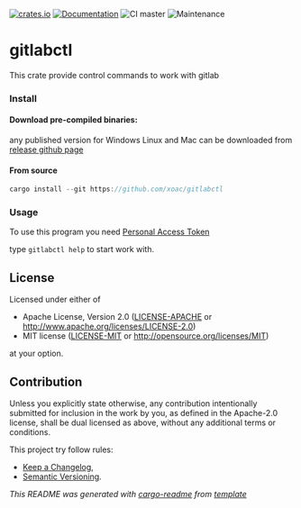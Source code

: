 [![crates.io](https://img.shields.io/crates/v/gitlabctl.svg)](https://crates.io/crates/gitlabctl)
[![Documentation](https://docs.rs/gitlabctl/badge.svg)](https://docs.rs/gitlabctl/)
![CI master](https://github.com/xoac/gitlabctl/workflows/Continuous%20integration/badge.svg?branch=master)
![Maintenance](https://img.shields.io/badge/maintenance-experimental-blue.svg)

# gitlabctl

This crate provide control commands to work with gitlab

### Install

#### Download pre-compiled binaries:
any published version for Windows Linux and Mac can be downloaded from [release github
page](https://github.com/xoac/gitlabctl/releases)

#### From source
```rust
cargo install --git https://github.com/xoac/gitlabctl
```

### Usage

To use this program you need [Personal Access
Token](https://docs.gitlab.com/ee/user/profile/personal_access_tokens.html)

type `gitlabctl help` to start work with.


## License

Licensed under either of

 * Apache License, Version 2.0
   ([LICENSE-APACHE](LICENSE-APACHE) or http://www.apache.org/licenses/LICENSE-2.0)
 * MIT license
   ([LICENSE-MIT](LICENSE-MIT) or http://opensource.org/licenses/MIT)

at your option.

## Contribution

Unless you explicitly state otherwise, any contribution intentionally submitted
for inclusion in the work by you, as defined in the Apache-2.0 license, shall be
dual licensed as above, without any additional terms or conditions.

This project try follow rules:
* [Keep a Changelog](https://keepachangelog.com/en/1.0.0/),
* [Semantic Versioning](https://semver.org/spec/v2.0.0.html).

_This README was generated with [cargo-readme](https://github.com/livioribeiro/cargo-readme) from [template](https://github.com/xoac/crates-io-lib-template)_

